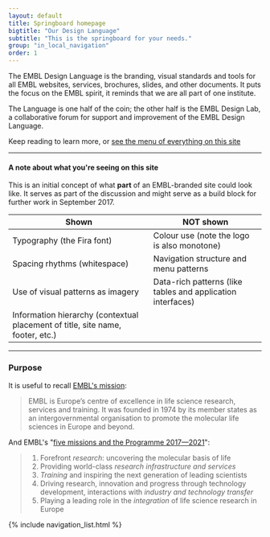 ```yaml
---
layout: default
title: Springboard homepage
bigtitle: "Our Design Language"
subtitle: "This is the springboard for your needs."
group: "in_local_navigation"
order: 1
---
```


<p class="lead">The EMBL Design Language is the branding, visual standards and tools for all EMBL websites, services, brochures, slides, and other documents. It puts the focus on the EMBL spirit, it reminds that we are all part of one institute.</p>

The Language is one half of the coin; the other half is the EMBL Design Lab, a collaborative forum for support and improvement of the EMBL Design Language.

Keep reading to learn more, or <a href="menu" class="read-more">see the menu of everything on this site</a>

<div class="grid-x grid-padding-x">
<div class="callout large-11 medium-12 cell" markdown="1">
<hr/>

#### A note about what you're seeing on this site

This is an initial concept of what **part** of an EMBL-branded site could look like. It serves as part of the discussion and might serve as a build block for further work in September 2017.

| <i class="icon icon-functional" data-icon="/"></i> Shown | <i class="icon icon-functional" data-icon="x"></i> NOT shown |
|-------------------------------------------------------------------|-------------------------------|
| Typography (the Fira font) |  Colour use (note the logo is also monotone) |
| Spacing rhythms (whitespace) | Navigation structure and menu patterns |
| Use of visual patterns as imagery | Data-rich patterns (like tables and application interfaces) |
| Information hierarchy (contextual placement of title, site name, footer, etc.)  | |

<hr/>
</div>
</div>


### Purpose
It is useful to recall [EMBL's mission](https://www.embl.de/aboutus/communication_outreach/publications/programme/programme17-21_executive-summary.pdf):

> EMBL is Europe’s centre of excellence in life science research, services and training. It was founded in 1974 by its member states as an intergovernmental organisation to promote the molecular life sciences in Europe and beyond.

And EMBL's "[five missions and the Programme 2017—2021](https://www.embl.de/aboutus/communication_outreach/publications/programme/programme17-21_executive-summary.pdf)":
> 1. Forefront *research*: uncovering the molecular basis of life
> 1. Providing world-class *research infrastructure and services*
> 1. *Training* and inspiring the next generation of leading scientists
> 1. Driving research, innovation and progress through technology development, interactions with *industry and technology transfer*
> 1. Playing a leading role in the *integration* of life science research in Europe


{% include navigation_list.html %}
